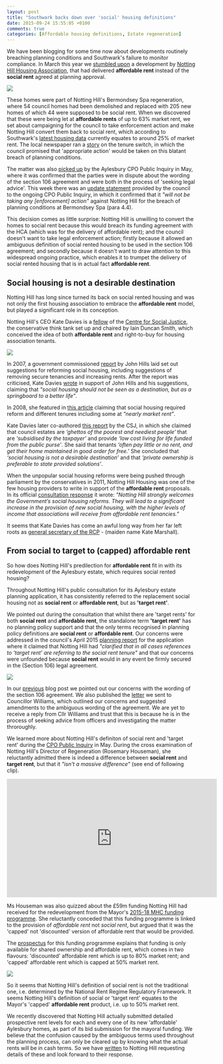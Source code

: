 ```yaml
---
layout: post
title: "Southwark backs down over 'social' housing definitions"
date: 2015-09-24 15:55:05 +0100
comments: true
categories: [Affordable housing definitions, Estate regeneration] 
---
```

We have been blogging for some time now about developments routinely breaching planning conditions and Southwark's failure to monitor compliance. In March this year we [stumbled upon](/2015-03-18-stand-up-for-more-social-housing/) a development by [Notting Hill Housing Association](http://www.nottinghillhousing.org.uk/), that had delivered __affordable rent__ instead of the __social rent__ agreed at planning approval.  

![](http://www.the-exchange-london.com/web/images/01/aerial-shot.jpg)

These homes were part of Notting Hill's Bermondsey Spa regeneration, where 54 council homes had been demolished and replaced with 205 new homes of which 44 were supposed to be social rent. When we discovered that these were being let at __affordable rents__ of up to 63% market rent, we set about campaigning for the council to take enforcement action and make Notting Hill convert them back to social rent, which according to Southwark's [latest housing data](http://www.southwark.gov.uk/downloads/download/2914/affordable_rent_in_southwark_2011) currently equates to around 25% of market rent. The local newspaper ran a [story](http://www.southwarknews.co.uk/news/southwark-council-probes-44-missing-social-homes/) on the tenure switch, in which the council promised that 'appropriate action' would be taken on this blatant breach of planning conditions.  

The matter was also [picked up](/2015-05-16-aylesbury-cpo-inquiry-extra-time/) by the Aylesbury CPO Public Inquiry in May, where it was confirmed that the parties were in dispute about the wording of the section 106 agreement and were both in the process of 'seeking legal advice'. This week there was an [update statement](http://crappistmartin.github.io/images/Councils_update_statement.pdf) provided by the council to the ongoing CPO Public Inquiry, in which it confirmed that it _"will not be taking any [enforcement] action"_ against Notting Hill for the breach of planning conditions at Bermondsey Spa (para 4.4).  
  
This decision comes as little surprise: Notting Hill is unwilling to convert the homes to social rent because this would breach its funding agreement with the HCA (which was for the delivery of affordable rent); and the council doesn't want to take legal enforcement action; firstly because it allowed an ambiguous definition of social rented housing to be used in the section 106 agreement; and secondly because it doesn't want to draw attention to this widespread ongoing practice, which enables it to trumpet the delivery of social rented housing that is in actual fact __affordable rent__.  

## Social housing is not a desirable destination
Notting Hill has long since turned its back on social rented housing and was not only the first housing association to embrace the __affordable rent__ model, but played a significant role in its conception. 

Notting Hill's CEO Kate Davies is a [fellow](http://www.centreforsocialjustice.org.uk/about-us/csj-fellows/kate-davies) of the [Centre for Social Justice](http://www.centreforsocialjustice.org.uk), the conservative think tank set up and chaired by Iain Duncan Smith, which conceived the idea of both __affordable rent__ and right-to-buy for housing association tenants. 

![](http://35percent.org/img/kdquotes.png)

In 2007, a government commissioned [report](http://eprints.lse.ac.uk/5568/1/Ends_and_Means_The_future_roles_of_social_housing_in_England_1.pdf) by John Hills laid set out suggestions for reforming social housing, including suggestions of removing secure tenancies and increasing rents. After the report was criticised, Kate Davies [wrote](/img/20070306TT.pdf) in support of John Hills and his suggestions, claiming that _"social housing should not be seen as a destination, but as a springboard to a better life"_.

In 2008, she featured in [this article](/img/20081114.pdf) claiming that social housing required reform and different tenures including some at _"nearly market rent"_. 

Kate Davies later co-authored [this report](http://www.centreforsocialjustice.org.uk/UserStorage/pdf/Pdf%20reports/HousingPoverty.pdf) by the CSJ, in which she claimed that council estates are _‘ghettos of the poorest and neediest people’_ that are _‘subsidised by the taxpayer’_ and provide _‘low cost living for life funded from the public purse'_. She said that tenants _‘often pay little or no rent, and get their home maintained in good order for free.’_ She concluded that _‘social housing is not a desirable destination’_ and that _‘private ownership is preferable to state provided solutions’_.  

When the unpopular social housing reforms were being pushed through parliament by the conservatives in 2011, Notting Hill Housing was one of the few housing providers to write in support of the __affordable rent__ proposals. In its official [consultation response](https://www.gov.uk/government/uploads/system/uploads/attachment_data/file/8483/2109183.pdf) it wrote: _"Notting Hill strongly welcomes the Government’s social housing reforms. They will lead to a significant increase in the provision of new social housing, with the higher levels of income that associations will receive from affordable rent tenancies."_ 

It seems that Kate Davies has come an awful long way from her far left roots as [general secretary of the RCP](/img/19870211.pdf) - (maiden name Kate Marshall).

## From social to target to (capped) affordable rent
So how does Notting Hill's predilection for __affordable rent__ fit in with its redevelopment of the Aylesbury estate, which requires social rented housing?

Throughout Notting Hill's public consultation for its Aylesbury estate planning application, it has consistently referred to the replacement social housing not as __social rent__ or __affordable rent__, but as __'target rent'__.

We pointed out during the consultation that whilst there are 'target rents' for both __social rent__ and __affordable rent__, the standalone term __'target rent'__ has no planning policy support and that the only terms recognised in planning policy definitions are __social rent__ or __affordable rent__. Our concerns were addressed in the council's April 2015 [planning report](http://planbuild.southwark.gov.uk/documents/?GetDocument=%7b%7b%7b!Vbu5QpckfYCnJrulzlWyuQ%3d%3d!%7d%7d%7d) for the application where it claimed that Notting Hill had _"clarified that in all cases references to ‘target rent’ are referring to the social rent tenure"_ and that our concerns were unfounded because __social rent__ would in any event be firmly secured in the (Section 106) legal agreement.  

![](http://pbs.twimg.com/media/CCoxHXoWYAAyHtv.png)

In our [previous](/2015-09-14-barratt-conquers-southwark/) blog post we pointed out our concerns with the wording of the section 106 agreement. We also published the [letter](http://crappistmartin.github.io/images/AylesburyS106_CllrWilliams.pdf) we sent to Councillor Williams, which outlined our concerns and suggested amendments to the ambiguous wording of the agreement. We are yet to receive a reply from Cllr Williams and trust that this is because he is in the process of seeking advice from officers and investigating the matter throroughly.  


We learned more about Notting Hill's definiton of social rent and 'target rent' during the [CPO Public Inquiry](/2015-05-02-aylesbury-estate-compulsory-purchase-order-public-inquiry/) in May. During the cross examination of Notting Hill's Director of Regeneration (Rosemary Houseman), she reluctantly admitted there is indeed a difference between __social rent__ and __target rent__, but that it _"isn't a massive difference"_ (see end of following clip).

<iframe width="560" height="315" src="https://www.youtube.com/embed/jw7LH2SREZI" frameborder="0" allowfullscreen></iframe>

Ms Houseman was also quizzed about the £59m funding Notting Hill had received for the redevelopment from the Mayor's [2015-18 MHC funding programme](https://www.london.gov.uk/priorities/housing-land/increasing-housing-supply/mayor-housing-covenant-2015-2018). She reluctantly conceded that this funding programme is linked to the provision of _affordable rent_ not _social rent_, but argued that it was the 'capped' not 'discounted' version of affordable rent that would be provided.  

The [prospectus](https://www.london.gov.uk/sites/default/files/The%20Mayor's%20Housing%20Covenant%202015-18%20Programme%20prospectus.pdf) for this funding programme explains that funding is only available for shared ownership and affordable rent, which comes in two flavours: 'discounted' affordable rent which is up to 80% market rent; and 'capped' affordable rent which is capped at 50% market rent. 

![](http://crappistmartin.github.io/images/cappedrent.png)

So it seems that Notting Hill's definition of social rent is not the traditional one, i.e. determined by the National Rent Regime Regulatory Framework. It seems Notting Hill's definition of social or 'target rent' equates to the Mayor's 'capped' __affordable rent__ product, i.e. up to 50% market rent. 

We recently discovered that Notting Hill actually submitted detailed prospective rent levels for each and every one of its new 'affordable' Aylesbury homes, as part of its bid submission for the mayoral funding. We believe that the confusion caused by the ambiguous terms used throughout the planning process, can only be cleared up by knowing what the actual rents will be in cash terms. So we have [written](http://crappistmartin.github.io/images/Letter_KateDavies_NHHT_Aylesbury_Redevelopment.pdf) to Notting Hill requesting details of these and look forward to their response.  


<meta name="twitter:card" content="summary_large_image">
<meta name="twitter:site" content="@35Percent_EAN">
<meta name="twitter:title" content="Aylesbury redevelopment agreement leaves door open to affordable rent">
<meta name="twitter:description" content="Southwark rolls over to Notting Hill in dispute over 'social' housing definitions">
<meta name="twitter:image" content="http://crappistmartin.github.io/images/PeterJohn_IDS_KateDavies.jpg">
